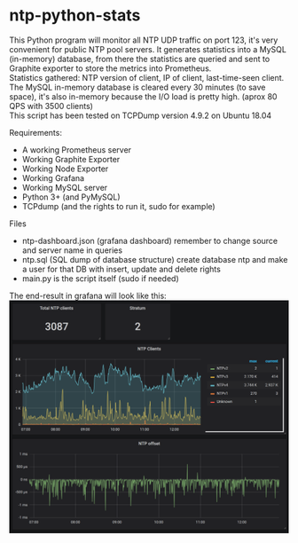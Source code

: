 # ntp-python-stats
This Python program will monitor all NTP UDP traffic on port 123, it's very convenient for public NTP pool servers.
It generates statistics into a MySQL (in-memory) database, from there the statistics are queried and sent to Graphite exporter
to store the metrics into Prometheus.  
Statistics gathered: NTP version of client, IP of client, last-time-seen client.  
The MySQL in-memory database is cleared every 30 minutes (to save space), it's also in-memory because the I/O load is pretty high. (aprox 80 QPS with 3500 clients)  
This script has been tested on TCPDump version 4.9.2 on Ubuntu 18.04

Requirements:
* A working Prometheus server
* Working Graphite Exporter
* Working Node Exporter
* Working Grafana 
* Working MySQL server
* Python 3+ (and PyMySQL)
* TCPdump (and the rights to run it, sudo for example)

Files
* ntp-dashboard.json (grafana dashboard) remember to change source and server name in queries
* ntp.sql (SQL dump of database structure) create database ntp and make a user for that DB with insert, update and delete rights
* main.py is the script itself (sudo if needed)

The end-result in grafana will look like this:
![alt tag](https://github.com/HyperDevil/ntp-python-stats/blob/master/ntp.PNG?raw=true)
